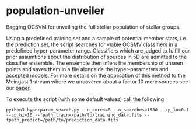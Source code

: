 # population-unveiler
Bagging OCSVM for unveiling the full stellar population of stellar groups.

Using a predefined training set and a sample of potential member stars, i.e. the prediction set, the script searches for viable OCSMV classifiers in a predefined hyper-parameter range. Classifiers which are judged to fulfill our prior assumtions about the distribution of sources in 5D are admitted to the classifier ensemble. The ensemble then infers the membership of unseen points and saves them in a file alongside the hyper-parameters and accepted models. For more details on the application of this method to the Meingast 1 stream where we uncovered about a factor 10 more sources see our [paper](https://arxiv.org/abs/2002.05728).

To execute the script (with some default values) call the following
```
python3 hyperparam_search.py --n_cores=8 --n_searches=1500 --cp_lo=0.1 --cp_hi=10 --fpath_train=/path/to/training_data.fits --fpath_predict=/path/to/prediction_data.fits
```
